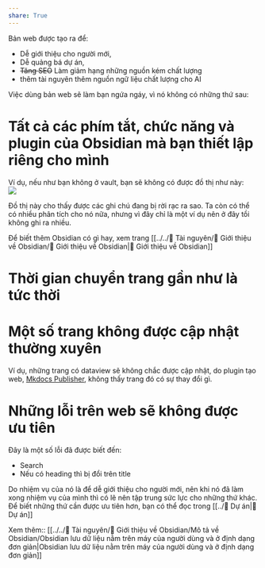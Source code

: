 ```yaml
---  
share: True  
---  
```

Bản web được tạo ra để:  
- Dễ giới thiệu cho người mới,   
- Dễ quảng bá dự án,  
- ~~Tăng SEO~~ Làm giảm hạng những nguồn kém chất lượng   
- thêm tài nguyên thêm nguồn ngữ liệu chất lượng cho AI  
  
Việc dùng bản web sẽ làm bạn ngứa ngáy, vì nó không có những thứ sau:  
  
# Tất cả các phím tắt, chức năng và plugin của Obsidian mà bạn thiết lập riêng cho mình  
Ví dụ, nếu như bạn không ở vault, bạn sẽ không có được đồ thị như này:  
![](https://i.imgur.com/gwdeLlL.png)  
  
Đồ thị này cho thấy được các ghi chú đang bị rời rạc ra sao. Ta còn có thể có nhiều phân tích cho nó nữa, nhưng vì đây chỉ là một ví dụ nên ở đây tồi không ghi ra nhiều.  
  
Để biết thêm Obsidian có gì hay, xem trang [[../../📜 Tài nguyên/💎 Giới thiệu về Obsidian/💎 Giới thiệu về Obsidian|💎 Giới thiệu về Obsidian]]  
# Thời gian chuyển trang gần như là tức thời  
# Một số trang không được cập nhật thường xuyên   
Ví dụ, những trang có dataview sẽ không chắc được cập nhật, do plugin tạo web, [Mkdocs Publisher](https://obsidian-publisher.netlify.app/github%20publisher/commands/#upload "Commands - Obsidian Mkdocs Publisher"), không thấy trang đó có sự thay đổi gì.  
  
# Những lỗi trên web sẽ không được ưu tiên  
Đây là một số lỗi đã được biết đến:  
- Search   
- Nếu có heading thì bị đổi trên title  
  
Do nhiệm vụ của nó là để dễ giới thiệu cho người mới, nên khi nó đã làm xong nhiệm vụ của mình thì có lẽ nên tập trung sức lực cho những thứ khác. Để biết những thứ cần được ưu tiên hơn, bạn có thể đọc trong [[../📐 Dự án|📐 Dự án]]  
  
Xem thêm:: [[../../📜 Tài nguyên/💎 Giới thiệu về Obsidian/Mô tả về Obsidian/Obsidian lưu dữ liệu nằm trên máy của người dùng và ở định dạng đơn giản|Obsidian lưu dữ liệu nằm trên máy của người dùng và ở định dạng đơn giản]]
